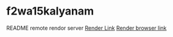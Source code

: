 # f2wa15kalyanam
README
remote rendor server
[Render Link](https://f2wa15kalyanam.onrender.com) 
[Render browser link](https://dashboard.render.com/web/srv-cdcpmo6n6mpsbhevtkp0/deploys/dep-cdcq8kaen0hgjg6o5e90)
